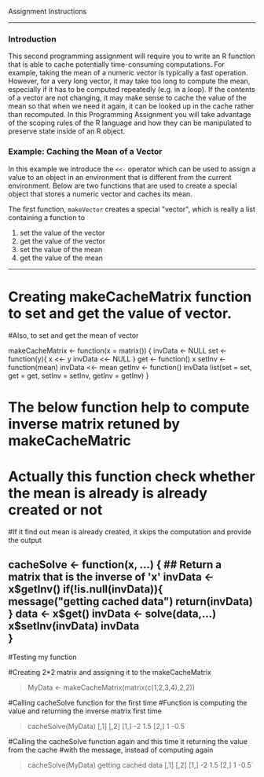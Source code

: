 Assignment Instructions
_________________________________________________
### Introduction

This second programming assignment will require you to write an R
function that is able to cache potentially time-consuming computations. For
example, taking the mean of a numeric vector is typically a fast
operation. However, for a very long vector, it may take too long to
compute the mean, especially if it has to be computed repeatedly (e.g.
in a loop). If the contents of a vector are not changing, it may make
sense to cache the value of the mean so that when we need it again, it
can be looked up in the cache rather than recomputed. In this
Programming Assignment you will take advantage of the scoping rules of the R
language and how they can be manipulated to preserve state inside of an
R object.

### Example: Caching the Mean of a Vector

In this example we introduce the `<<-` operator which can be used to
assign a value to an object in an environment that is different from the
current environment. Below are two functions that are used to create a
special object that stores a numeric vector and caches its mean.

The first function, `makeVector` creates a special "vector", which is
really a list containing a function to

1.  set the value of the vector
2.  get the value of the vector
3.  set the value of the mean
4.  get the value of the mean

__________________________________________________________________________________________________
<!-- -->
# Creating makeCacheMatrix function to set and get the value of vector.
#Also, to set and get the mean of vector

makeCacheMatrix <- function(x = matrix()) {
        invData <- NULL
        set <- function(y){
                x <<- y
                invData <<- NULL
        }
        get <- function() x
        setInv <- function(mean) invData <<- mean
        getInv <- function() invData
        list(set = set,
             get = get,
             setInv = setInv, 
             getInv = getInv)
}

# The below function help to compute inverse matrix retuned by makeCacheMatric
# Actually this function check whether the mean is already is already created or not
#If it find out mean is already created, it skips the computation and provide the output

cacheSolve <- function(x, ...) {
        ## Return a matrix that is the inverse of 'x'
        invData <- x$getInv()
            if(!is.null(invData)){
                  message("getting cached data")
                  return(invData)
            }
        data <- x$get()
        invData <- solve(data,...)
        x$setInv(invData)
        invData     
}
---------------------------------------------------------------------------------------------
#Testing my function

#Creating 2*2 matrix and assigning it to the makeCacheMatrix
> MyData <- makeCacheMatrix(matrix(c(1,2,3,4),2,2))

#Calling cacheSolve function for the first time
#Function is computing the value and returning the inverse matrix first time

> cacheSolve(MyData)
     [,1] [,2]
[1,]   -2  1.5
[2,]    1 -0.5

#Calling the cacheSolve function again and this time it returning the value from the cache
#with the message, instead of computing again

> cacheSolve(MyData)
getting cached data
     [,1] [,2]
[1,]   -2  1.5
[2,]    1 -0.5`

